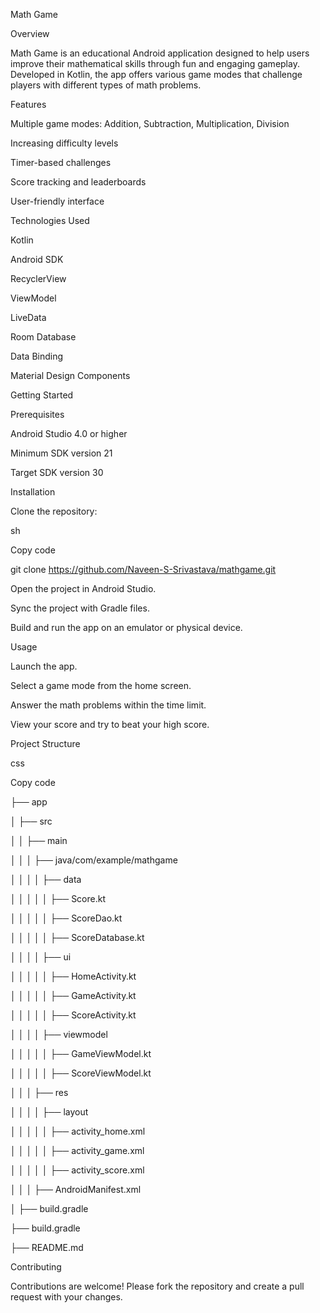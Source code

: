 Math Game

Overview

Math Game is an educational Android application designed to help users improve their mathematical skills through fun and engaging gameplay. Developed in Kotlin, the app offers various game modes that challenge players with different types of math problems.


Features

Multiple game modes: Addition, Subtraction, Multiplication, Division

Increasing difficulty levels

Timer-based challenges

Score tracking and leaderboards

User-friendly interface

Technologies Used

Kotlin

Android SDK

RecyclerView

ViewModel

LiveData

Room Database

Data Binding

Material Design Components

Getting Started

Prerequisites

Android Studio 4.0 or higher

Minimum SDK version 21

Target SDK version 30

Installation

Clone the repository:

sh

Copy code

git clone https://github.com/Naveen-S-Srivastava/mathgame.git


Open the project in Android Studio.

Sync the project with Gradle files.

Build and run the app on an emulator or physical device.

Usage

Launch the app.

Select a game mode from the home screen.

Answer the math problems within the time limit.

View your score and try to beat your high score.

Project Structure

css

Copy code

├── app

│   ├── src

│   │   ├── main

│   │   │   ├── java/com/example/mathgame

│   │   │   │   ├── data

│   │   │   │   │   ├── Score.kt

│   │   │   │   │   ├── ScoreDao.kt

│   │   │   │   │   ├── ScoreDatabase.kt

│   │   │   │   ├── ui

│   │   │   │   │   ├── HomeActivity.kt

│   │   │   │   │   ├── GameActivity.kt

│   │   │   │   │   ├── ScoreActivity.kt

│   │   │   │   ├── viewmodel

│   │   │   │   │   ├── GameViewModel.kt

│   │   │   │   │   ├── ScoreViewModel.kt

│   │   │   ├── res

│   │   │   │   ├── layout

│   │   │   │   │   ├── activity_home.xml

│   │   │   │   │   ├── activity_game.xml

│   │   │   │   │   ├── activity_score.xml

│   │   │   ├── AndroidManifest.xml

│   ├── build.gradle

├── build.gradle

├── README.md

Contributing

Contributions are welcome! Please fork the repository and create a pull request with your changes.


